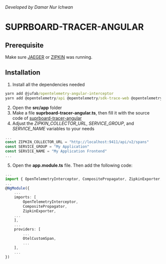 *Developed by Damar Nur Ichwan*
# SUPRBOARD-TRACER-ANGULAR
## Prerequisite
Make sure [JAEGER](https://www.jaegertracing.io/) or [ZIPKIN](https://zipkin.io/) was running.

## Installation
1. Install all the dependencies needed
```cmd
yarn add @jufab/opentelemetry-angular-interceptor 
yarn add @opentelemetry/api @opentelemetry/sdk-trace-web @opentelemetry/sdk-trace-base @opentelemetry/core @opentelemetry/semantic-conventions @opentelemetry/resources @opentelemetry/exporter-trace-otlp-http @opentelemetry/exporter-zipkin @opentelemetry/propagator-b3 @opentelemetry/propagator-jaeger @opentelemetry/context-zone-peer-dep @opentelemetry/instrumentation @opentelemetry/propagator-aws-xray --save-dev
```
2. Open the **src/app** folder
3. Make a file **suprboard-tracer-angular.ts**, then fill it with the source code of [suprboard-tracer-angular](./suprboard-tracer-angular.ts)
4. Adjust the *ZIPKIN_COLLECTOR_URL*, *SERVICE_GROUP*, and *SERVICE_NAME* variables to your needs
```ts
...
const ZIPKIN_COLLECTOR_URL = "http://localhost:9411/api/v2/spans"
const SERVICE_GROUP = "My Application"
const SERVICE_NAME = "My Application Frontend"
...
```
5. Open the **app.module.ts** file. Then add the following code:
```ts
...
import { OpenTelemetryInterceptor, CompositePropagator, ZipkinExporter, OtelCustomSpan } from './suprboard-tracer';
...
@NgModule({
    ...
    imports: [
        OpenTelemetryInterceptor,
        CompositePropagator,
        ZipkinExporter,
    ...
    ],
    ...
    providers: [
        ...
        OtelCustomSpan,
        ...
    ],
    ...
})
```

